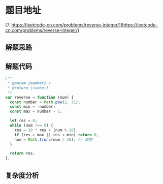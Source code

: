 # 题目地址

[7. https://leetcode-cn.com/problems/reverse-integer/](https://leetcode-cn.com/problems/reverse-integer/)

## 解题思路

## 解题代码

```js
/**
 * @param {number} x
 * @return {number}
 */
var reverse = function (num) {
  const number = Math.pow(2, 31);
  const min = -number;
  const max = number - 1;

  let res = 0;
  while (num !== 0) {
    res = 10 * res + (num % 10);
    if (res > max || res < min) return 0;
    num = Math.trunc(num / 10); // 取整
  }

  return res;
};
```

## 复杂度分析
